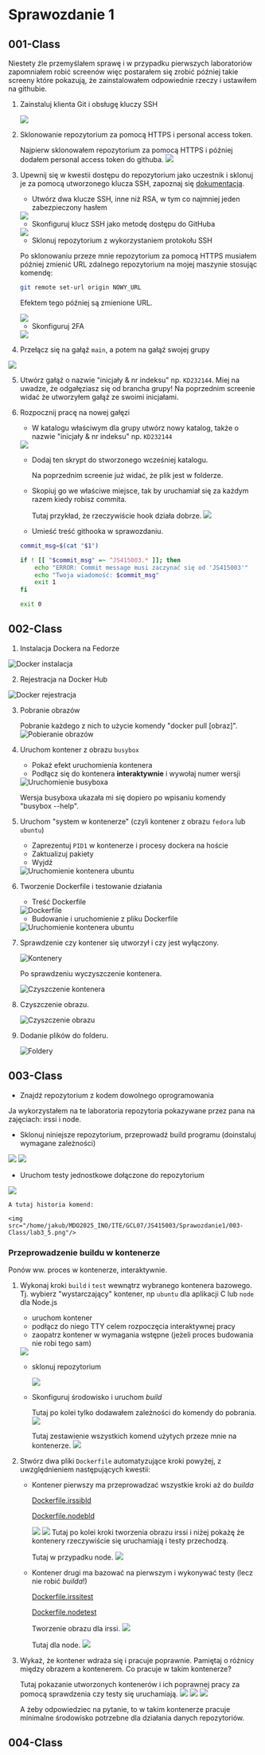 # Sprawozdanie 1

## 001-Class
Niestety źle przemyślałem sprawę i w przypadku pierwszych laboratoriów zapomniałem robić screenów więc postarałem się zrobić później takie screeny które pokazują, że zainstalowałem odpowiednie rzeczy i ustawiłem na githubie.

1. Zainstaluj klienta Git i obsługę kluczy SSH
    
    <img src="/home/jakub/MDO2025_INO/ITE/GCL07/JS415003/Sprawozdanie1/001-Class/lab1_1.png" /> 

2. Sklonowanie repozytorium za pomocą HTTPS i personal access token.

    Najpierw sklonowałem repozytorium za pomocą HTTPS i później dodałem personal access token do githuba.
    <img src="/home/jakub/MDO2025_INO/ITE/GCL07/JS415003/Sprawozdanie1/001-Class/lab1_2.png" />

3. Upewnij się w kwestii dostępu do repozytorium jako uczestnik i sklonuj je za pomocą utworzonego klucza SSH, zapoznaj się [dokumentacją](https://docs.github.com/en/authentication/connecting-to-github-with-ssh/generating-a-new-ssh-key-and-adding-it-to-the-ssh-agent).
   - Utwórz dwa klucze SSH, inne niż RSA, w tym co najmniej jeden zabezpieczony hasłem
   <img src="/home/jakub/MDO2025_INO/ITE/GCL07/JS415003/Sprawozdanie1/001-Class/lab1_4.png" />

   - Skonfiguruj klucz SSH jako metodę dostępu do GitHuba
   <img src="/home/jakub/MDO2025_INO/ITE/GCL07/JS415003/Sprawozdanie1/001-Class/lab1_5.png" />

   - Sklonuj repozytorium z wykorzystaniem protokołu SSH

   Po sklonowaniu przeze mnie repozytorium za pomocą HTTPS musiałem później zmienić URL zdalnego repozytorium na mojej maszynie stosując komendę:
    
    ```bash
    git remote set-url origin NOWY_URL
    ```

    Efektem tego później są zmienione URL.

    <img src="/home/jakub/MDO2025_INO/ITE/GCL07/JS415003/Sprawozdanie1/001-Class/lab1_3.png" />

   - Skonfiguruj 2FA
   <img src="/home/jakub/MDO2025_INO/ITE/GCL07/JS415003/Sprawozdanie1/001-Class/lab1_6.png" />

4. Przełącz się na gałąź ```main```, a potem na gałąź swojej grupy
<img src="/home/jakub/MDO2025_INO/ITE/GCL07/JS415003/Sprawozdanie1/001-Class/lab1_7.png" />

5. Utwórz gałąź o nazwie "inicjały & nr indeksu" np. ```KD232144```. Miej na uwadze, że odgałęziasz się od brancha grupy!
    Na poprzednim screenie widać że utworzyłem gałąź ze swoimi inicjałami.

6. Rozpocznij pracę na nowej gałęzi
   - W katalogu właściwym dla grupy utwórz nowy katalog, także o nazwie "inicjały & nr indeksu" np. ```KD232144```
   <img src="/home/jakub/MDO2025_INO/ITE/GCL07/JS415003/Sprawozdanie1/001-Class/lab1_8.png" />

   - Dodaj ten skrypt do stworzonego wcześniej katalogu.

        Na poprzednim screenie już widać, że plik jest w folderze.

   - Skopiuj go we właściwe miejsce, tak by uruchamiał się za każdym razem kiedy robisz commita.

        Tutaj przykład, że rzeczywiście hook działa dobrze.
        <img src="/home/jakub/MDO2025_INO/ITE/GCL07/JS415003/Sprawozdanie1/001-Class/lab1_9.png" />

   - Umieść treść githooka w sprawozdaniu.
    ```bash
    commit_msg=$(cat "$1")

    if ! [[ "$commit_msg" =~ ^JS415003.* ]]; then
        echo "ERROR: Commit message musi zaczynać się od 'JS415003'"
        echo "Twoja wiadomość: $commit_msg"
        exit 1
    fi

    exit 0
    ```

## 002-Class
1. Instalacja Dockera na Fedorze
<img src="/home/jakub/MDO2025_INO/ITE/GCL07/JS415003/Sprawozdanie1/002-Class/1.png" title="Docker instalacja" /> 

2. Rejestracja na Docker Hub
<img src="/home/jakub/MDO2025_INO/ITE/GCL07/JS415003/Sprawozdanie1/002-Class/Docker_registration.png" title="Docker rejestracja" /> 

3. Pobranie obrazów

    Pobranie każdego z nich to użycie komendy "docker pull [obraz]".
    <img src="/home/jakub/MDO2025_INO/ITE/GCL07/JS415003/Sprawozdanie1/002-Class/2.png" title="Pobieranie obrazów" /> 

4. Uruchom kontener z obrazu `busybox`
   - Pokaż efekt uruchomienia kontenera
   - Podłącz się do kontenera **interaktywnie** i wywołaj numer wersji

   <img src="/home/jakub/MDO2025_INO/ITE/GCL07/JS415003/Sprawozdanie1/002-Class/3.png" title="Uruchomienie busyboxa" /> 
   
   Wersja busyboxa ukazała mi się dopiero po wpisaniu komendy "busybox --help".

5. Uruchom "system w kontenerze" (czyli kontener z obrazu `fedora` lub `ubuntu`)
   - Zaprezentuj `PID1` w kontenerze i procesy dockera na hoście
   - Zaktualizuj pakiety
   - Wyjdź

   <img src="/home/jakub/MDO2025_INO/ITE/GCL07/JS415003/Sprawozdanie1/002-Class/4.png" title="Uruchomienie kontenera ubuntu" />  

6. Tworzenie Dockerfile i testowanie działania
    - Treść Dockerfile 

    <img src="/home/jakub/MDO2025_INO/ITE/GCL07/JS415003/Sprawozdanie1/002-Class/5.png" title="Dockerfile" />

    - Budowanie i uruchomienie z pliku Dockerfile

    <img src="/home/jakub/MDO2025_INO/ITE/GCL07/JS415003/Sprawozdanie1/002-Class/6.png" title="Uruchomienie kontenera ubuntu" />

7. Sprawdzenie czy kontener się utworzył i czy jest wyłączony.

    <img src="/home/jakub/MDO2025_INO/ITE/GCL07/JS415003/Sprawozdanie1/002-Class/7.png" title="Kontenery" />

    Po sprawdzeniu wyczyszczenie kontenera.

    <img src="/home/jakub/MDO2025_INO/ITE/GCL07/JS415003/Sprawozdanie1/002-Class/8.png" title="Czyszczenie kontenera" />

8. Czyszczenie obrazu.

    <img src="/home/jakub/MDO2025_INO/ITE/GCL07/JS415003/Sprawozdanie1/002-Class/9.png" title="Czyszczenie obrazu" />

9. Dodanie plików do folderu.

    <img src="/home/jakub/MDO2025_INO/ITE/GCL07/JS415003/Sprawozdanie1/002-Class/10.png" title="Foldery" />

## 003-Class
* Znajdź repozytorium z kodem dowolnego oprogramowania

Ja wykorzystałem na te laboratoria repozytoria pokazywane przez pana na zajęciach: irssi i node.

* Sklonuj niniejsze repozytorium, przeprowadź build programu (doinstaluj wymagane zależności)
<img src="/home/jakub/MDO2025_INO/ITE/GCL07/JS415003/Sprawozdanie1/003-Class/lab3_1.png"/>
<img src="/home/jakub/MDO2025_INO/ITE/GCL07/JS415003/Sprawozdanie1/003-Class/lab3_3.png"/>

* Uruchom testy jednostkowe dołączone do repozytorium
<img src="/home/jakub/MDO2025_INO/ITE/GCL07/JS415003/Sprawozdanie1/003-Class/lab3_4.png"/>

    A tutaj historia komend:

    <img src="/home/jakub/MDO2025_INO/ITE/GCL07/JS415003/Sprawozdanie1/003-Class/lab3_5.png"/>

### Przeprowadzenie buildu w kontenerze
Ponów ww.  proces w kontenerze, interaktywnie.
1. Wykonaj kroki `build` i `test` wewnątrz wybranego kontenera bazowego. Tj. wybierz "wystarczający" kontener, np ```ubuntu``` dla aplikacji C lub ```node``` dla Node.js
	* uruchom kontener
	* podłącz do niego TTY celem rozpoczęcia interaktywnej pracy
	* zaopatrz kontener w wymagania wstępne (jeżeli proces budowania nie robi tego sam)
    <img src="/home/jakub/MDO2025_INO/ITE/GCL07/JS415003/Sprawozdanie1/003-Class/lab3_6.png"/>

	* sklonuj repozytorium

        <img src="/home/jakub/MDO2025_INO/ITE/GCL07/JS415003/Sprawozdanie1/003-Class/lab3_7.png"/>
	* Skonfiguruj środowisko i uruchom *build*

        Tutaj po kolei tylko dodawałem zależności do komendy do pobrania.
        <img src="/home/jakub/MDO2025_INO/ITE/GCL07/JS415003/Sprawozdanie1/003-Class/lab3_12.png"/>

        Tutaj zestawienie wszystkich komend użytych przeze mnie na kontenerze.
        <img src="/home/jakub/MDO2025_INO/ITE/GCL07/JS415003/Sprawozdanie1/003-Class/lab3_13.png"/>

2. Stwórz dwa pliki `Dockerfile` automatyzujące kroki powyżej, z uwzględnieniem następujących kwestii:
	* Kontener pierwszy ma przeprowadzać wszystkie kroki aż do *builda*

        [Dockerfile.irssibld](./003-Class/Dockerfile.irssibld)

        [Dockerfile.nodebld](./003-Class/Dockerfile.nodebld)

        <img src="/home/jakub/MDO2025_INO/ITE/GCL07/JS415003/Sprawozdanie1/003-Class/lab3_14.png"/>
        <img src="/home/jakub/MDO2025_INO/ITE/GCL07/JS415003/Sprawozdanie1/003-Class/lab3_15.png"/>
        Tutaj po kolei kroki tworzenia obrazu irssi i niżej pokażę że kontenery rzeczywiście się uruchamiają i testy przechodzą.

        Tutaj w przypadku node.
        <img src="/home/jakub/MDO2025_INO/ITE/GCL07/JS415003/Sprawozdanie1/003-Class/lab3_17.png"/>

	* Kontener drugi ma bazować na pierwszym i wykonywać testy (lecz nie robić *builda*!)

        [Dockerfile.irssitest](./003-Class/Dockerfile.irssitest)

        [Dockerfile.nodetest](./003-Class/Dockerfile.nodetest)

        Tworzenie obrazu dla irssi.
        <img src="/home/jakub/MDO2025_INO/ITE/GCL07/JS415003/Sprawozdanie1/003-Class/lab3_16.png"/>

        Tutaj dla node.
        <img src="/home/jakub/MDO2025_INO/ITE/GCL07/JS415003/Sprawozdanie1/003-Class/lab3_18.png"/>
3. Wykaż, że kontener wdraża się i pracuje poprawnie. Pamiętaj o różnicy między obrazem a kontenerem. Co pracuje w takim kontenerze?

    Tutaj pokazanie utworzonych kontenerów i ich poprawnej pracy za pomocą sprawdzenia czy testy się uruchamiają.
    <img src="/home/jakub/MDO2025_INO/ITE/GCL07/JS415003/Sprawozdanie1/003-Class/lab3_19.png"/>
    <img src="/home/jakub/MDO2025_INO/ITE/GCL07/JS415003/Sprawozdanie1/003-Class/lab3_20.png"/>
    <img src="/home/jakub/MDO2025_INO/ITE/GCL07/JS415003/Sprawozdanie1/003-Class/lab3_21.png"/>

    A żeby odpowiedziec na pytanie, to w takim kontenerze pracuje minimalne środowisko potrzebne dla działania danych repozytoriów.

## 004-Class